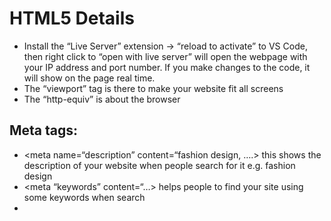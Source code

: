 # HTML5 Details

- Install the “Live Server” extension -> “reload to activate” to VS Code, then right click to “open with live server” will open the webpage with your IP address and port number. If you make changes to the code, it will show on the page real time.
- The “viewport” tag is there to make your website fit all screens
- The “http-equiv” is about the browser

## Meta tags:

- <meta name=“description” content=“fashion design, ….> this shows the description of your website when people search for it e.g. fashion design
- <meta “keywords” content=“…> helps people to find your site using some keywords when search
- <title> is the tile of your company shows up on SEO when you google your website
- <meta name=“robots” content=“NOINDEX, NOFOLLOW”> means you don’t want to be found on google and Facebook etc search results

## Attributes / Tags:

- <strong> will bold the word, same as the <b> tag
- <em> by default is to italic the word
- <br> if you want to have a line break
- <hr> is a line break and shows a horizontal line
- <del> shows a word with a line crossed it, but it can be changed to something else using CSS
- <img src="/images/myImage.png" alt="My Image"> puts the local image to your page
- <ol> is ordered list
- <li> is unordered list
- <form action=“file.js”> the file name in action will be where the submit item get sent to
- <input type=“text” id=“name” name=“userName”> the “userName” here will be grabbed by the sever side
- <textarea> is for text, so the box will be bigger
- <select> gives a drop down to select
- <option> in <select> shoes all options in the drop down
- <input type=“radio”..> gives small circle for you to select. Put “checked” inside the tag to pre-select one of the circle by default
- <input type=“checkbox”..> will let you select more than one option
- <input type=“submit” > will let you submit the form to “file.js”
- <button type=“reset”> will let you reset everything typed on the form
  Block
- All block attributes will stretch across to fit the web page e.g. <p>, a 2nd <p> will go to the next line
  Inline
- Inline attributes will put items next to each other
  Attributes
- id: has to be unique for CSS to grab it and to style it
- class: can repeat
  Semantic Tags:
-

## Keyboard Shortcuts

- To generate the html templet directly: “! tab” or “! Enter”
- To add an empty comment: “command ?”
- To add a dummy paragraph for testing, type "lorem" will give you some dummy words. If "lorem10" will give you 10, "lorem500" will give 500 random words
- To copy a line, hold “shift option” and “down arrow” at the same time
- To navigate from word to word I/o character to character on a line, hold “option” and “left or right arrow” at the same time
- To move line up and down, hold “option” and “up / down arrow” at the same time
- To add 4 lists at the same time, type “li \* 4”
- \*\* No need to type the whole <form action=…”> you can simply type “form” hit enter, the whole form tag will pop up, same as other tags
- Type “input:email” will auto generate the whole input tag for email only, the user can input email
- Select a word, then hold “command-D” will select the next word with the same value
- Hold “shift - tab” will bring all lines backward
- Type “div#about” will give you <div id=“about”> or “h1#about” will give you <h1 id=“about>
- “#box-1.box” is a short hand to show <div id="box-1" class="box">
- “ul.side-menu” is a short hand to have <ul class=“side-menu”>
